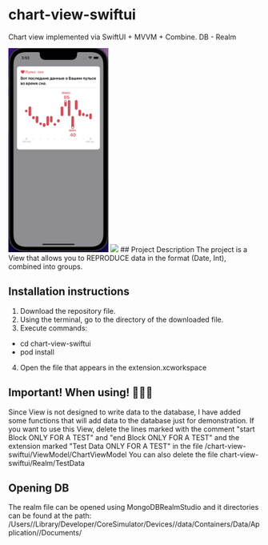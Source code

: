 # chart-view-swiftui
Chart view implemented via SwiftUI + MVVM + Combine. DB - Realm

<img src="https://raw.githubusercontent.com/foggydawning/chart-view-swiftui/main/preview/screenshot-1.png" width="200" />
<img src="https://github.com/foggydawning/chart-view-swiftui/blob/main/preview/gif-1.gif?raw=true" width="200" />
## Project Description
The project is a View that allows you to REPRODUCE data in the format (Date, Int), combined into groups.

## Installation instructions 
1. Download the repository file. 
2. Using the terminal, go to the directory of the downloaded file. 
3. Execute commands:
  - cd chart-view-swiftui 
  - pod install
4. Open the file that appears in the extension.xcworkspace

## Important! When using! 🌹🌹🌹
Since View is not designed to write data to the database, I have added some functions that will add data to the database just for demonstration. If you want to use this View, delete the lines marked with the comment "start Block ONLY FOR A TEST" and "end Block ONLY FOR A TEST" and the extension marked "Test Data ONLY FOR A TEST" in the file /chart-view-swiftui/ViewModel/ChartViewModel
You can also delete the file chart-view-swiftui/Realm/TestData

## Opening DB
The realm file can be opened using MongoDBRealmStudio and it directories can be found at the path: 
    /Users/<username>/Library/Developer/CoreSimulator/Devices/<simulator-uuid>/data/Containers/Data/Application/<application-uuid>/Documents/
